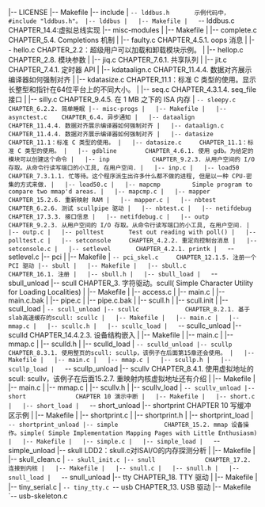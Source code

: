 |-- LICENSE
|-- Makefile
|-- include
|   `-- lddbus.h       示例代码中，#include "lddbus.h"。
|-- lddbus
|   |-- Makefile
|   `-- lddbus.c       CHAPTER_14.4:虚拟总线实现
|-- misc-modules
|   |-- Makefile
|   |-- complete.c     CHAPTER_5.4. Completions 机制
|   |-- faulty.c       CHAPTER_4.5.1. oops 消息
|   |-- hello.c        CHAPTER_2.2：超级用户可以加载和卸载模块示例。
|   |-- hellop.c       CHAPTER_2.8. 模块参数
|   |-- jiq.c          CHAPTER_7.6.1. 共享队列
|   |-- jit.c          CHAPTER_7.4.1. 定时器 API
|   |-- kdataalign.c   CHAPTER_11.4.4. 数据对齐展示编译器如何强制对齐
|   |-- kdatasize.c    CHAPTER_11.1：标准 C 类型的使用。显示长整型和指针在64位平台上的不同大小。
|   |-- seq.c          CHAPTER_4.3.1.4. seq_file 接口
|   |-- silly.c        CHAPTER_9.4.5. 在 1 MB 之下的 ISA 内存
|   `-- sleepy.c       CHAPTER_6.2.2. 简单睡眠
|-- misc-progs
|   |-- Makefile
|   |-- asynctest.c    CHAPTER_6.4. 异步通知
|   |-- dataalign      CHAPTER_11.4.4. 数据对齐展示编译器如何强制对齐
|   |-- dataalign.c    CHAPTER_11.4.4. 数据对齐展示编译器如何强制对齐
|   |-- datasize       CHAPTER_11.1：标准 C 类型的使用。
|   |-- datasize.c     CHAPTER_11.1：标准 C 类型的使用。
|   |-- gdbline        CHAPTER_4.6.1. 使用 gdb。为给定的模块可以创建这个命令
|   |-- inp            CHAPTER_9.2.3. 从用户空间的 I/O 存取。从命令行读写端口的小工具, 在用户空间.
|   |-- inp.c
|   |-- load50         CHAPTER_7.3.1.1. 忙等待。这个程序派生出许多什么都不做的进程, 但是以一种 CPU-密集的方式来做.
|   |-- load50.c
|   |-- mapcmp         Simple program to compare two mmap'd areas.
|   |-- mapcmp.c
|   |-- mapper         CHAPTER_15.2.6. 重新映射 RAM
|   |-- mapper.c
|   |-- nbtest         CHAPTER_6.2.6. 测试 scullpipe 驱动
|   |-- nbtest.c
|   |-- netifdebug     CHAPTER_17.3.3. 接口信息
|   |-- netifdebug.c
|   |-- outp           CHAPTER_9.2.3. 从用户空间的 I/O 存取。从命令行读写端口的小工具, 在用户空间.
|   |-- outp.c
|   |-- polltest       Test out reading with poll()
|   |-- polltest.c
|   |-- setconsole     CHAPTER_4.2.2. 重定向控制台消息
|   |-- setconsole.c
|   |-- setlevel       CHAPTER_4.2.1. printk
|   `-- setlevel.c
|-- pci
|   |-- Makefile
|   `-- pci_skel.c     CHAPTER_12.1.5. 注册一个 PCI 驱动
|-- sbull
|   |-- Makefile
|   |-- sbull.c        CHAPTER_16.1. 注册
|   |-- sbull.h
|   |-- sbull_load
|   `-- sbull_unload
|-- scull              CHAPTER_3. 字符驱动。scull( Simple Character Utility for Loading Localities)
|   |-- Makefile
|   |-- access.c
|   |-- main.c
|   |-- main.c.bak
|   |-- pipe.c
|   |-- pipe.c.bak
|   |-- scull.h
|   |-- scull.init
|   |-- scull_load
|   `-- scull_unload
|-- scullc             CHAPTER_8.2.1. 基于slab高速缓存的scull: scullc
|   |-- Makefile
|   |-- main.c
|   |-- mmap.c
|   |-- scullc.h
|   |-- scullc_load
|   `-- scullc_unload
|-- sculld             CHAPTER_14.4.2.3. 设备结构嵌入
|   |-- Makefile
|   |-- main.c
|   |-- mmap.c
|   |-- sculld.h
|   |-- sculld_load
|   `-- sculld_unload
|-- scullp             CHAPTER_8.3.1. 使用整页的scull: scullp，该例子在后面第15章还会使用。
|   |-- Makefile
|   |-- main.c
|   |-- mmap.c
|   |-- scullp.h
|   |-- scullp_load
|   `-- scullp_unload
|-- scullv             CHAPTER_8.4.1. 使用虚拟地址的scull: scullv，该例子在后面15.2.7. 重映射内核虚拟地址还有介绍
|   |-- Makefile
|   |-- main.c
|   |-- mmap.c
|   |-- scullv.h
|   |-- scullv_load
|   `-- scullv_unload
|-- short              CHAPTER 10 演示中断
|   |-- Makefile
|   |-- short.c
|   |-- short_load
|   `-- short_unload
|-- shortprint         CHAPTER 10 写缓冲区示例
|   |-- Makefile
|   |-- shortprint.c
|   |-- shortprint.h
|   |-- shortprint_load
|   `-- shortprint_unload
|-- simple             CHAPTER_15.2. mmap 设备操作。simple( Simple Implementation Mapping Pages with Little Enthusiasm)
|   |-- Makefile
|   |-- simple.c
|   |-- simple_load
|   `-- simple_unload
|-- skull              LDD2：skull.c对ISAI/O的内存探测分析
|   |-- Makefile
|   |-- skull_clean.c
|   `-- skull_init.c
|-- snull              CHAPTER_17.2. 连接到内核
|   |-- Makefile
|   |-- snull.c
|   |-- snull.h
|   |-- snull_load
|   `-- snull_unload
|-- tty                CHAPTER_18. TTY 驱动
|   |-- Makefile
|   |-- tiny_serial.c
|   `-- tiny_tty.c
`-- usb                CHAPTER_13. USB 驱动
    |-- Makefile
    `-- usb-skeleton.c